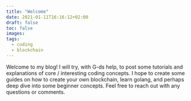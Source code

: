 ```yaml
---
title: "Welcome"
date: 2021-01-11T16:16:12+02:00
draft: false
toc: false
images:
tags: 
  - coding
  - blockchain
---
```


Welcome to my blog! I will try, with G-ds help, to post some tutorials and explanations of core / interesting 
coding concepts. I hope to create some guides on how to create your own blockchain, learn golang, and perhaps
deep dive into some beginner concepts. Feel free to reach out with any questions or comments.
